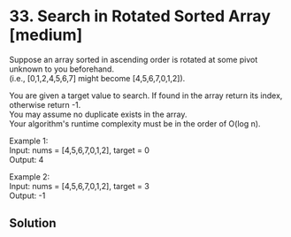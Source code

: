 # 33. Search in Rotated Sorted Array [medium]     
Suppose an array sorted in ascending order is rotated at some pivot unknown to you beforehand.    
(i.e., [0,1,2,4,5,6,7] might become [4,5,6,7,0,1,2]).      

You are given a target value to search. If found in the array return its index, otherwise return -1.     
You may assume no duplicate exists in the array.    
Your algorithm's runtime complexity must be in the order of O(log n).     

Example 1:   
Input: nums = [4,5,6,7,0,1,2], target = 0     
Output: 4    

Example 2:    
Input: nums = [4,5,6,7,0,1,2], target = 3    
Output: -1     

## Solution     

